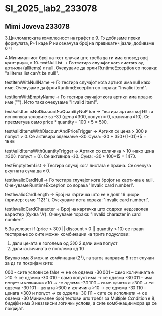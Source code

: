 # SI_2025_lab2_233078
## Mimi Joveva 233078

3.Цикломатската комплесност на графот е 9. Го добиваме преки формулата, P+1 каде P ни означува број на предикатни јазли, добиваме 8+1

4.Минималниот број на тест случаи што треба да ги има според овој критериум, е 10.
testNullList
→ Го тестира случајот кога листата од артикли (allItems) е null.
Очекуваме да фрли RuntimeException со порака: "allItems list can't be null!".

testItemWithNullName
→ Го тестира случајот кога артикл има null како име.
Очекуваме да фрли RuntimeException со порака: "Invalid item!".

testItemWithEmptyName
→ Го тестира случајот кога артикл има празно име ("").
Исто така очекуваме "Invalid item!".

testValidItemsNoDiscountNoQuantityNoPrice
→ Тестира артикл кој НЕ ги исполнува условите за -30 (цена ≤300, попуст = 0, количина ≤10).
Се пресметува само price * quantity = 100 * 5 = 500.

testValidItemsWithDiscountAndPriceTrigger
→ Артикл со цена > 300 и попуст > 0.
Се активира одземање -30.
Сума: -30 + 350*(1-0.1)*5 = 1545.

testValidItemsWithQuantityTrigger
→ Артикл со количина > 10 (иако цена ≤300, попуст = 0).
Се активира -30.
Сума: -30 + 100*15 = 1470.

testEmptyItemList
→ Тестира случај кога листата е празна.
Се очекува вкупната сума да е 0.

testInvalidCardNull
→ Го тестира случајот кога бројот на картичка е null.
Очекуваме RuntimeException со порака "Invalid card number!".

testInvalidCardLength
→ Број на картичка што не е долг 16 цифри (пример: само "123").
Очекуваме иста порака: "Invalid card number!".

testInvalidCardCharacter
→ Број на картичка што содржи недозволен карактер (буква 'A').
Очекуваме порака: "Invalid character in card number!".


5.За условот if (price > 300 || discount > 0 || quantity > 10) се прави тестирање со сите можни комбинации на трите подуслови:

1. дали цената е поголема од 300
2.дали има попуст
3. дали количината е поголема од 10

Вкупно има 8 можни комбинации (2³), па затоа направив 8 тест случаи за да ги покријам сите:

000 – сите услови се false → не се одзема -30
001 – само количината е >10 → се одзема -30
010 – само попуст има → се одзема -30
011 – има попуст и количина >10 → се одзема -30
100 – само цената е >300 → се одзема -30
101 – цената >300 и количина >10 → се одзема -30
110 – цената >300 и попуст → се одзема -30
111 – сите се исполнети → се одзема -30
Минимален број тестови што треба за Multiple Condition е 8, бидејќи има 3 независни логички услови, а сите комбинации мора да се покријат.
